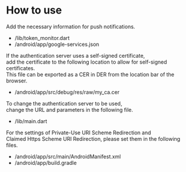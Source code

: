 # How to use
Add the necessary information for push notifications.

- /lib/token_monitor.dart
- /android/app/google-services.json

If the authentication server uses a self-signed certificate,  
add the certificate to the following location to allow for self-signed certificates.  
This file can be exported as a CER in DER from the location bar of the browser.

- /android/app/src/debug/res/raw/my_ca.cer

To change the authentication server to be used,  
change the URL and parameters in the following file.

- /lib/main.dart

For the settings of Private-Use URI Scheme Redirection and  
Claimed Https Scheme URI Redirection, please set them in the following files.

- /android/app/src/main/AndroidManifest.xml
- /android/app/build.gradle
